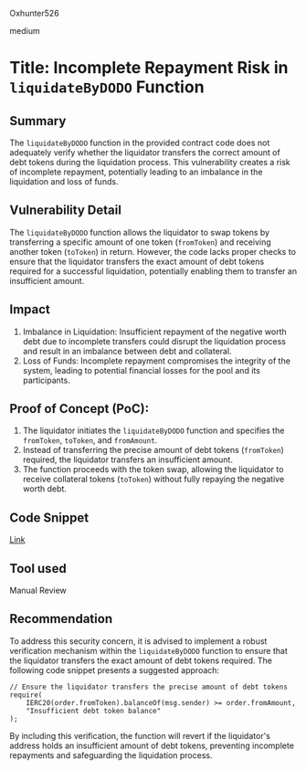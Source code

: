 Oxhunter526

medium

# Title: Incomplete Repayment Risk in `liquidateByDODO` Function

## Summary
The `liquidateByDODO` function in the provided contract code does not adequately verify whether the liquidator transfers the correct amount of debt tokens during the liquidation process. This vulnerability creates a risk of incomplete repayment, potentially leading to an imbalance in the liquidation and loss of funds.
## Vulnerability Detail
The `liquidateByDODO` function allows the liquidator to swap tokens by transferring a specific amount of one token (`fromToken`) and receiving another token (`toToken`) in return. However, the code lacks proper checks to ensure that the liquidator transfers the exact amount of debt tokens required for a successful liquidation, potentially enabling them to transfer an insufficient amount.
## Impact
1. Imbalance in Liquidation: Insufficient repayment of the negative worth debt due to incomplete transfers could disrupt the liquidation process and result in an imbalance between debt and collateral.
2. Loss of Funds: Incomplete repayment compromises the integrity of the system, leading to potential financial losses for the pool and its participants.
## Proof of Concept (PoC):
1. The liquidator initiates the `liquidateByDODO` function and specifies the `fromToken`, `toToken`, and `fromAmount`.
2. Instead of transferring the precise amount of debt tokens (`fromToken`) required, the liquidator transfers an insufficient amount.
3. The function proceeds with the token swap, allowing the liquidator to receive collateral tokens (`toToken`) without fully repaying the negative worth debt.
## Code Snippet
[Link](https://github.com/sherlock-audit/2023-06-dodo/blob/main/new-dodo-v3/contracts/DODOV3MM/D3Vault/D3VaultLiquidation.sol#L87-L115)
## Tool used

Manual Review

## Recommendation
To address this security concern, it is advised to implement a robust verification mechanism within the `liquidateByDODO` function to ensure that the liquidator transfers the exact amount of debt tokens required. The following code snippet presents a suggested approach:
```solidity
// Ensure the liquidator transfers the precise amount of debt tokens
require(
    IERC20(order.fromToken).balanceOf(msg.sender) >= order.fromAmount,
    "Insufficient debt token balance"
);

```
By including this verification, the function will revert if the liquidator's address holds an insufficient amount of debt tokens, preventing incomplete repayments and safeguarding the liquidation process.